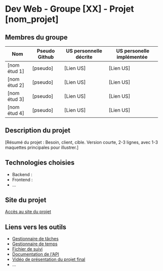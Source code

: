 # Dev Web - Groupe [XX] - Projet [nom_projet]

## Membres du groupe

Nom | Pseudo Github | US personnelle décrite | US personelle implémentée 
--- | ------------- | ---------- | -------------- 
[nom étud 1] | [pseudo] | [Lien US] | [Lien US] 
[nom étud 2] | [pseudo] | [Lien US] | [Lien US] 
[nom étud 3] | [pseudo] | [Lien US] | [Lien US] 
[nom étud 4] | [pseudo] | [Lien US] | [Lien US] 


## Description du projet

[Résumé du projet : Besoin, client, cible.  Version courte, 2-3 lignes, avec 1-3 maquettes principales pour illustrer.]

## Technologies choisies

* Backend : 
* Frontend : 
* ... 

## Site du projet

[Accès au site du projet](https://url_to_fill)


## Liens vers les outils

* [Gestionnaire de tâches](https://url_to_fill)
* [Gestionnaire de temps](https://url_to_fill)
* [Fichier de suivi](https://url_to_fill)
* [Documentation de l'API](https://url_to_fill)
* [Vidéo de présentation du projet final](https://url_to_fill)
* ...

